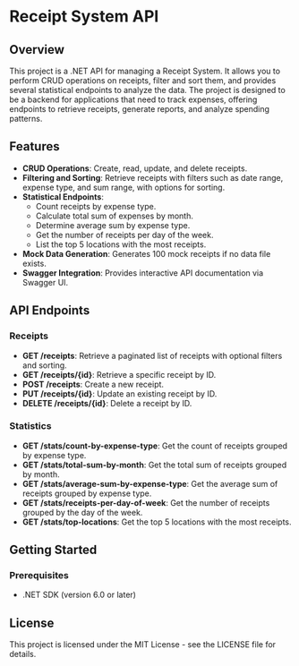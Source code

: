 # Receipt System API

## Overview

This project is a .NET API for managing a Receipt System. It allows you to perform CRUD operations on receipts, filter and sort them, and provides several statistical endpoints to analyze the data. The project is designed to be a backend for applications that need to track expenses, offering endpoints to retrieve receipts, generate reports, and analyze spending patterns.

## Features

- **CRUD Operations**: Create, read, update, and delete receipts.
- **Filtering and Sorting**: Retrieve receipts with filters such as date range, expense type, and sum range, with options for sorting.
- **Statistical Endpoints**:
	- Count receipts by expense type.
	- Calculate total sum of expenses by month.
	- Determine average sum by expense type.
	- Get the number of receipts per day of the week.
	- List the top 5 locations with the most receipts.
- **Mock Data Generation**: Generates 100 mock receipts if no data file exists.
- **Swagger Integration**: Provides interactive API documentation via Swagger UI.

## API Endpoints

### Receipts

- **GET /receipts**: Retrieve a paginated list of receipts with optional filters and sorting.
- **GET /receipts/{id}**: Retrieve a specific receipt by ID.
- **POST /receipts**: Create a new receipt.
- **PUT /receipts/{id}**: Update an existing receipt by ID.
- **DELETE /receipts/{id}**: Delete a receipt by ID.

### Statistics

- **GET /stats/count-by-expense-type**: Get the count of receipts grouped by expense type.
- **GET /stats/total-sum-by-month**: Get the total sum of receipts grouped by month.
- **GET /stats/average-sum-by-expense-type**: Get the average sum of receipts grouped by expense type.
- **GET /stats/receipts-per-day-of-week**: Get the number of receipts grouped by the day of the week.
- **GET /stats/top-locations**: Get the top 5 locations with the most receipts.

## Getting Started

### Prerequisites
- .NET SDK (version 6.0 or later)

## License

This project is licensed under the MIT License - see the LICENSE file for details.
